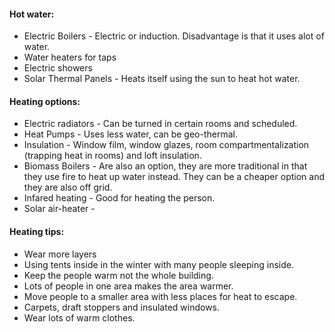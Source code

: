 #### Hot water:
- Electric Boilers - Electric or induction. Disadvantage is that it uses alot of water.
- Water heaters for taps
- Electric showers
- Solar Thermal Panels - Heats itself using the sun to heat hot water.

#### Heating options:
- Electric radiators - Can be turned in certain rooms and scheduled.
- Heat Pumps - Uses less water, can be geo-thermal.
- Insulation - Window film, window glazes, room compartmentalization (trapping heat in rooms) and loft insulation.
- Biomass Boilers - Are also an option, they are more traditional in that they use fire to heat up water instead. They can be a cheaper option and they are also off grid.
- Infared heating - Good for heating the person.
- Solar air-heater - 

#### Heating tips:
- Wear more layers
- Using tents inside in the winter with many people sleeping inside.
- Keep the people warm not the whole building.
- Lots of people in one area makes the area warmer.
- Move people to a smaller area with less places for heat to escape.
- Carpets, draft stoppers and insulated windows.
- Wear lots of warm clothes.
